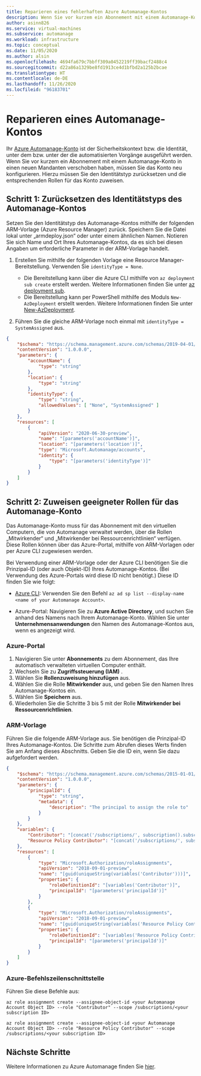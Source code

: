 ```yaml
---
title: Reparieren eines fehlerhaften Azure Automanage-Kontos
description: Wenn Sie vor kurzem ein Abonnement mit einem Automanage-Konto in einen neuen Mandanten verschoben haben, müssen Sie es neu konfigurieren. Dieser Artikel enthält eine entsprechende Anleitung.
author: asinn826
ms.service: virtual-machines
ms.subservice: automanage
ms.workload: infrastructure
ms.topic: conceptual
ms.date: 11/05/2020
ms.author: alsin
ms.openlocfilehash: 4694fa679c7bbff309a0452219ff39bacf2488c4
ms.sourcegitcommit: d22a86a1329be8fd1913ce4d1bfbd2a125b2bcae
ms.translationtype: HT
ms.contentlocale: de-DE
ms.lasthandoff: 11/26/2020
ms.locfileid: "96183701"
---
```

# <a name="repair-an-automanage-account"></a>Reparieren eines Automanage-Kontos
Ihr [Azure Automanage-Konto](./automanage-virtual-machines.md#automanage-account) ist der Sicherheitskontext bzw. die Identität, unter dem bzw. unter der die automatisierten Vorgänge ausgeführt werden. Wenn Sie vor kurzem ein Abonnement mit einem Automanage-Konto in einen neuen Mandanten verschoben haben, müssen Sie das Konto neu konfigurieren. Hierzu müssen Sie den Identitätstyp zurücksetzen und die entsprechenden Rollen für das Konto zuweisen.

## <a name="step-1-reset-the-automanage-account-identity-type"></a>Schritt 1: Zurücksetzen des Identitätstyps des Automanage-Kontos
Setzen Sie den Identitätstyp des Automanage-Kontos mithilfe der folgenden ARM-Vorlage (Azure Resource Manager) zurück. Speichern Sie die Datei lokal unter „armdeploy.json“ oder unter einem ähnlichen Namen. Notieren Sie sich Name und Ort Ihres Automanage-Kontos, da es sich bei diesen Angaben um erforderliche Parameter in der ARM-Vorlage handelt.

1. Erstellen Sie mithilfe der folgenden Vorlage eine Resource Manager-Bereitstellung. Verwenden Sie `identityType = None`.
    * Die Bereitstellung kann über die Azure CLI mithilfe von `az deployment sub create` erstellt werden. Weitere Informationen finden Sie unter [az deployment sub](/cli/azure/deployment/sub).
    * Die Bereitstellung kann per PowerShell mithilfe des Moduls `New-AzDeployment` erstellt werden. Weitere Informationen finden Sie unter [New-AzDeployment](/powershell/module/az.resources/new-azdeployment).

1. Führen Sie die gleiche ARM-Vorlage noch einmal mit `identityType = SystemAssigned` aus.

```json
{
    "$schema": "https://schema.management.azure.com/schemas/2019-04-01/deploymentTemplate.json#",
    "contentVersion": "1.0.0.0",
    "parameters": {
        "accountName": {
            "type": "string"
        },
        "location": {
            "type": "string"
        },
        "identityType": {
            "type": "string",
            "allowedValues": [ "None", "SystemAssigned" ]
        }
    },
    "resources": [
        {
            "apiVersion": "2020-06-30-preview",
            "name": "[parameters('accountName')]",
            "location": "[parameters('location')]",
            "type": "Microsoft.Automanage/accounts",
            "identity": {
                "type": "[parameters('identityType')]"
            }
        }
    ]
}

```

## <a name="step-2-assign-appropriate-roles-for-the-automanage-account"></a>Schritt 2: Zuweisen geeigneter Rollen für das Automanage-Konto
Das Automanage-Konto muss für das Abonnement mit den virtuellen Computern, die von Automanage verwaltet werden, über die Rollen „Mitwirkender“ und „Mitwirkender bei Ressourcenrichtlinien“ verfügen. Diese Rollen können über das Azure-Portal, mithilfe von ARM-Vorlagen oder per Azure CLI zugewiesen werden.

Bei Verwendung einer ARM-Vorlage oder der Azure CLI benötigen Sie die Prinzipal-ID (oder auch Objekt-ID) Ihres Automanage-Kontos. (Bei Verwendung des Azure-Portals wird diese ID nicht benötigt.) Diese ID finden Sie wie folgt:

- [Azure CLI](/cli/azure/ad/sp): Verwenden Sie den Befehl `az ad sp list --display-name <name of your Automanage Account>`.

- Azure-Portal: Navigieren Sie zu **Azure Active Directory**, und suchen Sie anhand des Namens nach Ihrem Automanage-Konto. Wählen Sie unter **Unternehmensanwendungen** den Namen des Automanage-Kontos aus, wenn es angezeigt wird.

### <a name="azure-portal"></a>Azure-Portal
1. Navigieren Sie unter **Abonnements** zu dem Abonnement, das Ihre automatisch verwalteten virtuellen Computer enthält.
1. Wechseln Sie zu **Zugriffssteuerung (IAM)** .
1. Wählen Sie **Rollenzuweisung hinzufügen** aus.
1. Wählen Sie die Rolle **Mitwirkender** aus, und geben Sie den Namen Ihres Automanage-Kontos ein.
1. Wählen Sie **Speichern** aus.
1. Wiederholen Sie die Schritte 3 bis 5 mit der Rolle **Mitwirkender bei Ressourcenrichtlinien**.

### <a name="arm-template"></a>ARM-Vorlage
Führen Sie die folgende ARM-Vorlage aus. Sie benötigen die Prinzipal-ID Ihres Automanage-Kontos. Die Schritte zum Abrufen dieses Werts finden Sie am Anfang dieses Abschnitts. Geben Sie die ID ein, wenn Sie dazu aufgefordert werden.

```json
{
    "$schema": "https://schema.management.azure.com/schemas/2015-01-01/deploymentTemplate.json#",
    "contentVersion": "1.0.0.0",
    "parameters": {
        "principalId": {
            "type": "string",
            "metadata": {
                "description": "The principal to assign the role to"
            }
        }
    },
    "variables": {
        "Contributor": "[concat('/subscriptions/', subscription().subscriptionId, '/providers/Microsoft.Authorization/roleDefinitions/', 'b24988ac-6180-42a0-ab88-20f7382dd24c')]",
        "Resource Policy Contributor": "[concat('/subscriptions/', subscription().subscriptionId, '/providers/Microsoft.Authorization/roleDefinitions/', '36243c78-bf99-498c-9df9-86d9f8d28608')]"
    },
    "resources": [
        {
            "type": "Microsoft.Authorization/roleAssignments",
            "apiVersion": "2018-09-01-preview",
            "name": "[guid(uniqueString(variables('Contributor')))]",
            "properties": {
                "roleDefinitionId": "[variables('Contributor')]",
                "principalId": "[parameters('principalId')]"
            }
        },
        {
            "type": "Microsoft.Authorization/roleAssignments",
            "apiVersion": "2018-09-01-preview",
            "name": "[guid(uniqueString(variables('Resource Policy Contributor')))]",
            "properties": {
                "roleDefinitionId": "[variables('Resource Policy Contributor')]",
                "principalId": "[parameters('principalId')]"
            }
        }
    ]
}
```

### <a name="azure-cli"></a>Azure-Befehlszeilenschnittstelle
Führen Sie diese Befehle aus:

```azurecli
az role assignment create --assignee-object-id <your Automanage Account Object ID> --role "Contributor" --scope /subscriptions/<your subscription ID>

az role assignment create --assignee-object-id <your Automanage Account Object ID> --role "Resource Policy Contributor" --scope /subscriptions/<your subscription ID>
```

## <a name="next-steps"></a>Nächste Schritte
Weitere Informationen zu Azure Automanage finden Sie [hier](./automanage-virtual-machines.md).